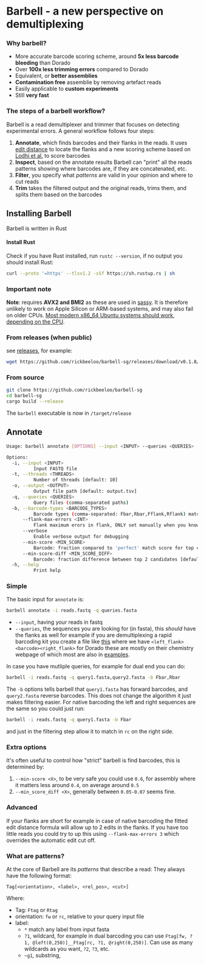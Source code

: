 # Barbell - a new perspective on demultiplexing

### Why barbell?
- More accurate barcode scoring scheme, around **5x less 
barcode bleeding** than Dorado
- Over **100x less trimming errors** compared to Dorado
- Equivalent, or **better assemblies**
- **Contamination free** assemblie by removing artefact reads
- Easily applicable to **custom experiments**
- Still **very fast**


### The steps of a barbell workflow?
Barbell is a read demultiplexer and trimmer that focuses on detecting experimental errors. A general workflow follows four steps:
1. **Annotate**, which finds barcodes and their flanks in the reads. It uses [edit distance](https://www.biorxiv.org/content/10.1101/2025.07.22.666207v1) to locate the flanks and a new scoring scheme based on [Lodhi et al.](https://www.jmlr.org/papers/v2/lodhi02a.html) to score barcodes
2. **Inspect**, based on the annotate results Barbell can "print" all the reads patterns showing where barcodes are, if they are concatenated, etc. 
3. **Filter**, you specify what *patterns* are valid in your opinion and where to cut reads
4. **Trim** takes the filtered output and the original reads, trims them, and splits them based on the barcodes

## Installing Barbell
Barbell is written in Rust

#### Install Rust
Check if you have Rust installed, run `rustc --version`, if no output you should install Rust:

```bash
curl --proto '=https' --tlsv1.2 -sSf https://sh.rustup.rs | sh
```

### Important note
**Note**: requires **AVX2 and BMI2** as these are used
in [sassy](https://github.com/RagnarGrootKoerkamp/sassy). It is therefore unlikely to work on Apple Silicon or ARM-based systems, and may also fail on older CPUs. <u>Most modern x86_64 Ubuntu systems should work, depending on the CPU</u>.

### From releases (when public)
see [releases](https://github.com/rickbeeloo/barbell/releases), for example:
```bash
wget https://github.com/rickbeeloo/barbell-sg/releases/download/v0.1.8/barbell-sassy-rewrite-x86_64-unknown-linux-gnu.tar.xz

```

### From source
```bash
git clone https://github.com/rickbeeloo/barbell-sg
cd barbell-sg
cargo build --release
```


The `barbell` executable is now in `/target/release` 

## Annotate
```bash
Usage: barbell annotate [OPTIONS] --input <INPUT> --queries <QUERIES>

Options:
  -i, --input <INPUT>
          Input FASTQ file
  -t, --threads <THREADS>
          Number of threads [default: 10]
  -o, --output <OUTPUT>
          Output file path [default: output.tsv]
  -q, --queries <QUERIES>
          Query files (comma-separated paths)
  -b, --barcode-types <BARCODE_TYPES>
          Barcode types (comma-separated: Fbar,Rbar,Fflank,Rflank) matching your query file (-q) [default: Fbar]
      --flank-max-errors <INT>
          Flank maximum erors in flank, ONLY set manually when you know what you are doing
      --verbose
          Enable verbose output for debugging
      --min-score <MIN_SCORE>
          Barcode: fraction compared to 'perfect' match score for top candidate [default: 0.5]
      --min-score-diff <MIN_SCORE_DIFF>
          Barcode: fraction difference between top 2 candidates [default: 0.05]
  -h, --help
          Print help
```

### Simple
The basic input for `annotate` is:
```bash 
barbell annotate -i reads.fastq -q queries.fasta
```

- `--input`, having your reads in fastq
- `--queries`, the sequences you are looking for (in fasta), this *should* have the flanks as well for example if you are demultiplexing a rapid barcoding kit you create a file like [this](examples/rapid_bars.fasta) where we have
`<left_flank><barcode><right_flank>` for Dorado these are mostly on their chemistry webpage of which most are also in [examples](examples/). 


In case you have mutliple queries, for example for dual end you can do:
```bash 
barbell -i reads.fastq -q query1.fasta,query2.fasta -b Fbar,Rbar
```
The `-b` options tells barbell that `query1.fasta` has forward barcodes, and `query2.fasta` reverse barcodes. This does not change the algorithm it just makes filtering easier.
For native barcoding the left and right sequences are the same so you could just run:
```bash
barbell -i reads.fastq -q query1.fasta -b Fbar
```
and just in the filtering step allow it to match in `rc` on the right side. 

### Extra options
It's often useful to control how "strict" barbell is find barcodes, this is determined by:
1. `--min-score <X>`, to be very safe you could use `0.6`, for assembly where it matters less around `0.4`, on average around `0.5`
2. `--min_score_diff <X>`, generally between `0.05-0.07` seems fine. 


### Advanced 
If your flanks are short for example in case of native barcoding the fitted edit distance formula will allow up to 2 edits in the flanks.
If you have too little reads you could try to up this using `--flank-max-errors 3` which overrides the automatic edit cut off.




### What are patterns?
At  the core of Barbell are its *patterns* that describe a read:
They always have the following format:
```
Tag[<orientation>, <label>, <rel_pos>, <cut>]
```
Where:
- Tag: `Ftag` or `Rtag`
- orientation: `fw` or `rc`, relative to your query input file
- label: 
     - `*` match any label from input fasta 
     - `?1`, wildcard, for example in dual barcoding you can use `Ftag[fw, ?1, @left(0,250)]__Ftag[rc, ?1, @right(0,250)]`. Can use as many wildcards as you want, `?2`, `?3`, etc.
     - `~g1`, substring, 



